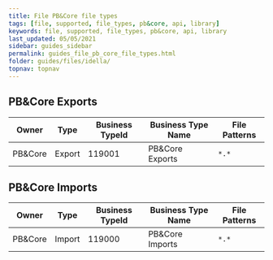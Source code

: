 ```yaml
---
title: File PB&Core file types
tags: [file, supported, file_types, pb&core, api, library]
keywords: file, supported, file_types, pb&core, api, library
last_updated: 05/05/2021
sidebar: guides_sidebar
permalink: guides_file_pb_core_file_types.html
folder: guides/files/idella/
topnav: topnav
---
```


## PB&Core Exports

| Owner   | Type   | Business TypeId | Business Type Name | File Patterns |
| ------- | ------ | --------------- | ------------------ | ------------- |
| PB&Core | Export | 119001          | PB&Core Exports    | `*.*`         |

## PB&Core Imports

| Owner   | Type   | Business TypeId | Business Type Name | File Patterns |
| ------- | ------ | --------------- | ------------------ | ------------- |
| PB&Core | Import | 119000          | PB&Core Imports    | `*.*`         |

